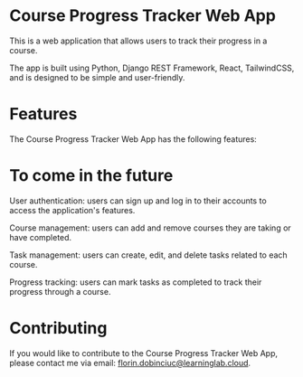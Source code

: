 # Course Progress Tracker Web App

This is a web application that allows users to track their progress in a course. 

The app is built using Python, Django REST Framework, React, TailwindCSS, and is designed to be simple and user-friendly.

# Features
The Course Progress Tracker Web App has the following features:

# To come in the future

User authentication: users can sign up and log in to their accounts to access the application's features.

Course management: users can add and remove courses they are taking or have completed.

Task management: users can create, edit, and delete tasks related to each course.

Progress tracking: users can mark tasks as completed to track their progress through a course.

# Contributing
If you would like to contribute to the Course Progress Tracker Web App, please contact me via email: florin.dobinciuc@learninglab.cloud.

